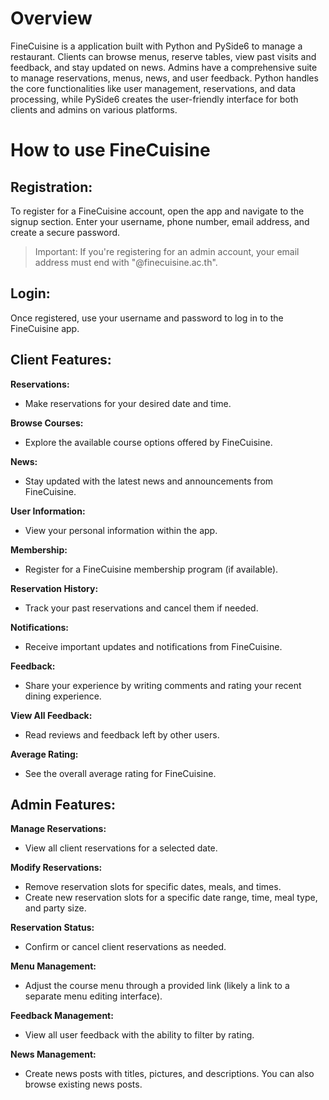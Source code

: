 # Overview
FineCuisine is a application built with Python and PySide6 to manage a restaurant. Clients can browse menus, reserve tables, view past visits and feedback, and stay updated on news. Admins have a comprehensive suite to manage reservations, menus, news, and user feedback. Python handles the core functionalities like user management, reservations, and data processing, while PySide6 creates the user-friendly interface for both clients and admins on various platforms.

# How to use FineCuisine

## Registration:

To register for a FineCuisine account, open the app and navigate to the signup section.
Enter your username, phone number, email address, and create a secure password.
> Important: If you're registering for an admin account, your email address must end with "@finecuisine.ac.th".

## Login:

Once registered, use your username and password to log in to the FineCuisine app.

## Client Features:

**Reservations:**
  - Make reservations for your desired date and time.

**Browse Courses:**
  - Explore the available course options offered by FineCuisine.

**News:**
  - Stay updated with the latest news and announcements from FineCuisine.

**User Information:**
  - View your personal information within the app.

**Membership:**
  - Register for a FineCuisine membership program (if available).

**Reservation History:**
  - Track your past reservations and cancel them if needed.

**Notifications:**
  - Receive important updates and notifications from FineCuisine.

**Feedback:**
  - Share your experience by writing comments and rating your recent dining experience.

**View All Feedback:**
  - Read reviews and feedback left by other users.

**Average Rating:**
  - See the overall average rating for FineCuisine.

## Admin Features:

**Manage Reservations:**
  - View all client reservations for a selected date.

**Modify Reservations:**
  - Remove reservation slots for specific dates, meals, and times.
  - Create new reservation slots for a specific date range, time, meal type, and party size.

**Reservation Status:**
  - Confirm or cancel client reservations as needed.

**Menu Management:**
  - Adjust the course menu through a provided link (likely a link to a separate menu editing interface).

**Feedback Management:**
  - View all user feedback with the ability to filter by rating.

**News Management:** 
  - Create news posts with titles, pictures, and descriptions. You can also browse existing news posts.

